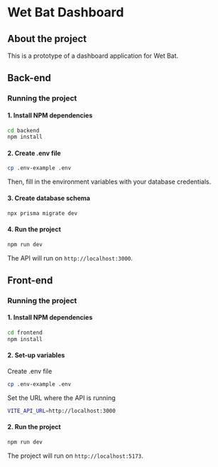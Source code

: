 # Wet Bat Dashboard

## About the project

This is a prototype of a dashboard application for Wet Bat.

## Back-end

### Running the project

#### 1. Install NPM dependencies

```sh
cd backend
npm install
```

#### 2. Create .env file

```sh
cp .env-example .env
```

Then, fill in the environment variables with your database credentials.

#### 3. Create database schema

```sh
npx prisma migrate dev
```

#### 4. Run the project

```sh
npm run dev
```

The API will run on `http://localhost:3000`.

## Front-end

### Running the project

#### 1. Install NPM dependencies

```sh
cd frontend
npm install
```

#### 2. Set-up variables

Create .env file

```sh
cp .env-example .env
```

Set the URL where the API is running

```sh
VITE_API_URL=http://localhost:3000
```

#### 2. Run the project

```sh
npm run dev
```

The project will run on `http://localhost:5173`.
